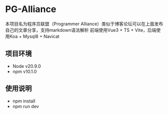 # PG-Alliance
本项目名为程序员联盟（Programmer Alliance）类似于博客论坛可以在上面发布自己的文章分享，支持markdown语法解析
前端使用Vue3 + TS + Vite，后端使用Koa + Mysql8 + Navicat

## 项目环境
- Node v20.9.0
- npm v10.1.0

## 使用说明
- npm install
- npm run dev
